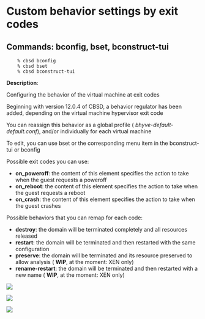 # Custom behavior settings by exit codes

## Commands: bconfig, bset, bconstruct-tui

```
	% cbsd bconfig
	% cbsd bset
	% cbsd bconstruct-tui
```

**Description**:

Configuring the behavior of the virtual machine at exit codes

Beginning with version 12.0.4 of CBSD, a behavior regulator has been added, depending on the virtual machine hypervisor exit code

You can reassign this behavior as a global profile ( _bhyve-default-default.conf_), and/or individually for each virtual machine

To edit, you can use bset or the corresponding menu item in the bconstruct-tui or bconfig

Possible exit codes you can use:

- **on\_poweroff**: the content of this element specifies the action to take when the guest requests a poweroff
- **on\_reboot**: the content of this element specifies the action to take when the guest requests a reboot
- **on\_crash**: the content of this element specifies the action to take when the guest crashes

Possible behaviors that you can remap for each code:

- **destroy**: the domain will be terminated completely and all resources released
- **restart**: the domain will be terminated and then restarted with the same configuration
- **preserve**: the domain will be terminated and its resource preserved to allow analysis ( **WIP**, at the moment: XEN only)
- **rename-restart**: the domain will be terminated and then restarted with a new name ( **WIP**, at the moment: XEN only)

![](http://www.convectix.com/img/bhyve_exit_behavior1.png)

![](http://www.convectix.com/img/bhyve_exit_behavior2.png)

![](http://www.convectix.com/img/bhyve_exit_behavior3.png)

